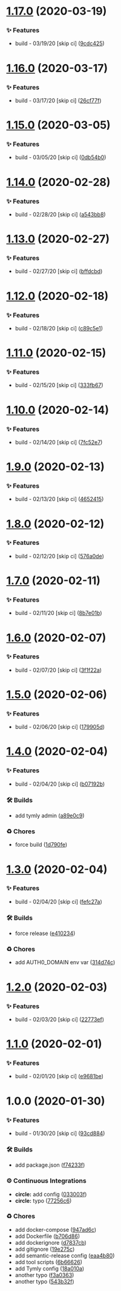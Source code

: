 # [1.17.0](https://github.com/wmfs/pizza-build/compare/v1.16.0...v1.17.0) (2020-03-19)


### ✨ Features

* build - 03/19/20 [skip ci] ([9cdc425](https://github.com/wmfs/pizza-build/commit/9cdc4252e7e1fbbcbe7f4f5b95b18a963dbcd73b))

# [1.16.0](https://github.com/wmfs/pizza-build/compare/v1.15.0...v1.16.0) (2020-03-17)


### ✨ Features

* build - 03/17/20 [skip ci] ([26cf77f](https://github.com/wmfs/pizza-build/commit/26cf77f2ff7b6d3f82cc78817f63a88b11d79981))

# [1.15.0](https://github.com/wmfs/pizza-build/compare/v1.14.0...v1.15.0) (2020-03-05)


### ✨ Features

* build - 03/05/20 [skip ci] ([0db54b0](https://github.com/wmfs/pizza-build/commit/0db54b0dc48855d0721380eefd9a559e8f164e09))

# [1.14.0](https://github.com/wmfs/pizza-build/compare/v1.13.0...v1.14.0) (2020-02-28)


### ✨ Features

* build - 02/28/20 [skip ci] ([a543bb8](https://github.com/wmfs/pizza-build/commit/a543bb8fb5938c278dfc386d618cc9c749cbb11f))

# [1.13.0](https://github.com/wmfs/pizza-build/compare/v1.12.0...v1.13.0) (2020-02-27)


### ✨ Features

* build - 02/27/20 [skip ci] ([bffdcbd](https://github.com/wmfs/pizza-build/commit/bffdcbd4e27b7ecd939eadc7c21d69f9c829132d))

# [1.12.0](https://github.com/wmfs/pizza-build/compare/v1.11.0...v1.12.0) (2020-02-18)


### ✨ Features

* build - 02/18/20 [skip ci] ([c89c5e1](https://github.com/wmfs/pizza-build/commit/c89c5e1f7afbcfed468874de22c80c4781dda115))

# [1.11.0](https://github.com/wmfs/pizza-build/compare/v1.10.0...v1.11.0) (2020-02-15)


### ✨ Features

* build - 02/15/20 [skip ci] ([333fb67](https://github.com/wmfs/pizza-build/commit/333fb6738856564f750aef2dbed6d3ca11a03408))

# [1.10.0](https://github.com/wmfs/pizza-build/compare/v1.9.0...v1.10.0) (2020-02-14)


### ✨ Features

* build - 02/14/20 [skip ci] ([7fc52e7](https://github.com/wmfs/pizza-build/commit/7fc52e75585bc2a27486e66aaa72c47270ce655f))

# [1.9.0](https://github.com/wmfs/pizza-build/compare/v1.8.0...v1.9.0) (2020-02-13)


### ✨ Features

* build - 02/13/20 [skip ci] ([4652415](https://github.com/wmfs/pizza-build/commit/465241511a00ef50247fa51446689a8a1a12c98e))

# [1.8.0](https://github.com/wmfs/pizza-build/compare/v1.7.0...v1.8.0) (2020-02-12)


### ✨ Features

* build - 02/12/20 [skip ci] ([576a0de](https://github.com/wmfs/pizza-build/commit/576a0dec32c01aa18638efedb7d1ddf4ff85f1fa))

# [1.7.0](https://github.com/wmfs/pizza-build/compare/v1.6.0...v1.7.0) (2020-02-11)


### ✨ Features

* build - 02/11/20 [skip ci] ([8b7e01b](https://github.com/wmfs/pizza-build/commit/8b7e01b48b429f05ec9e3b7de48b9aedf90277ea))

# [1.6.0](https://github.com/wmfs/pizza-build/compare/v1.5.0...v1.6.0) (2020-02-07)


### ✨ Features

* build - 02/07/20 [skip ci] ([3f1f22a](https://github.com/wmfs/pizza-build/commit/3f1f22abadc289ac03a882f6dbf5e13c76576e9a))

# [1.5.0](https://github.com/wmfs/pizza-build/compare/v1.4.0...v1.5.0) (2020-02-06)


### ✨ Features

* build - 02/06/20 [skip ci] ([179905d](https://github.com/wmfs/pizza-build/commit/179905d8e9306e040cf615bf685a3cc4ade0fbe1))

# [1.4.0](https://github.com/wmfs/pizza-build/compare/v1.3.0...v1.4.0) (2020-02-04)


### ✨ Features

* build - 02/04/20 [skip ci] ([b07192b](https://github.com/wmfs/pizza-build/commit/b07192b7e7b2f4fea60fda72a20f43cd54d4903b))


### 🛠 Builds

* add tymly admin ([a89e0c9](https://github.com/wmfs/pizza-build/commit/a89e0c95add88c5dbbfecb3cbf41ff9d32872971))


### ♻️ Chores

* force build ([1d790fe](https://github.com/wmfs/pizza-build/commit/1d790fe3fb595c709a63c51e67e8dfeeaf418cf7))

# [1.3.0](https://github.com/wmfs/pizza-build/compare/v1.2.0...v1.3.0) (2020-02-04)


### ✨ Features

* build - 02/04/20 [skip ci] ([fefc27a](https://github.com/wmfs/pizza-build/commit/fefc27af42e52c0b4fa2910a7595d4acc39ce903))


### 🛠 Builds

* force release ([e410234](https://github.com/wmfs/pizza-build/commit/e410234e369bce5cd56654d2c750c2b4ab491850))


### ♻️ Chores

* add AUTH0_DOMAIN env var ([314d74c](https://github.com/wmfs/pizza-build/commit/314d74c186bd76f05ac42131c75902413496517e))

# [1.2.0](https://github.com/wmfs/pizza-build/compare/v1.1.0...v1.2.0) (2020-02-03)


### ✨ Features

* build - 02/03/20 [skip ci] ([22773ef](https://github.com/wmfs/pizza-build/commit/22773efa6ec790121681f58123cd3316c6ee9a9a))

# [1.1.0](https://github.com/wmfs/pizza-build/compare/v1.0.0...v1.1.0) (2020-02-01)


### ✨ Features

* build - 02/01/20 [skip ci] ([e9681be](https://github.com/wmfs/pizza-build/commit/e9681be791bf929b999a6e1046bd9f45d1d7e136))

# 1.0.0 (2020-01-30)


### ✨ Features

* build - 01/30/20 [skip ci] ([93cd884](https://github.com/wmfs/pizza-build/commit/93cd8840d46a506a14553a832dc45f704891e257))


### 🛠 Builds

* add package.json ([f74233f](https://github.com/wmfs/pizza-build/commit/f74233fe9806dbc03ba9b3a2565103135cf0de24))


### ⚙️ Continuous Integrations

* **circle:** add config ([033003f](https://github.com/wmfs/pizza-build/commit/033003ffba2ad20011456241358001b55a78eae8))
* **circle:** typo ([77256c6](https://github.com/wmfs/pizza-build/commit/77256c64319353b58d76934d933ffa2a3038fe3f))


### ♻️ Chores

* add docker-compose ([947ad6c](https://github.com/wmfs/pizza-build/commit/947ad6cc3c929b3fa97c9756cb114d8aacc5ecfb))
* add Dockerfile ([b706d86](https://github.com/wmfs/pizza-build/commit/b706d86d9e3d3605a672d08e8bb4d2b1c7c7ce2b))
* add dockerignore ([d7837cb](https://github.com/wmfs/pizza-build/commit/d7837cbab78d414b6bc719d8d12c7e02c5a14b5a))
* add gitignore ([19e275c](https://github.com/wmfs/pizza-build/commit/19e275cec7b204e38dd8e8071cb16a6ee63cc641))
* add semantic-release config ([eaa4b80](https://github.com/wmfs/pizza-build/commit/eaa4b803e823f32b5f27cbe8f845bc18ae50b3b0))
* add tool scripts ([6b66626](https://github.com/wmfs/pizza-build/commit/6b666263c53f821d8780217ec81700e16c2ff33f))
* add Tymly config ([18a010a](https://github.com/wmfs/pizza-build/commit/18a010a9d78e583f3dc93d5f074889f626602da1))
* another typo ([f3a0363](https://github.com/wmfs/pizza-build/commit/f3a03630ac9d59d1f3687dd441bfb6d174e4dbae))
* another typo ([543b32f](https://github.com/wmfs/pizza-build/commit/543b32f758504f808135db6045ed8bdf5b82ddaa))
